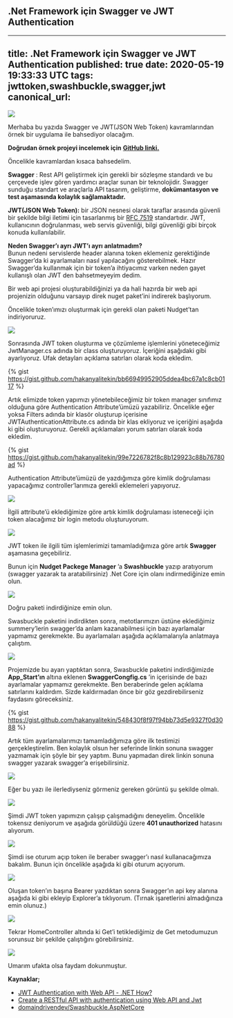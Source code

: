## .Net Framework için Swagger ve JWT Authentication

---
title: .Net Framework için Swagger ve JWT Authentication
published: true
date: 2020-05-19 19:33:33 UTC
tags: jwttoken,swashbuckle,swagger,jwt
canonical_url: 
---

![](https://cdn.hashnode.com/res/hashnode/image/upload/v1648058024560/WYRVvOugF.png)

Merhaba bu yazıda Swagger ve JWT(JSON Web Token) kavramlarından örnek bir uygulama ile bahsediyor olacağım.

**Doğrudan örnek projeyi incelemek için** [**GitHub linki.**](https://github.com/hakanyalitekin/SwaggerWithJWT)

Öncelikle kavramlardan kısaca bahsedelim.

**Swagger** : Rest API geliştirmek için gerekli bir sözleşme standardı ve bu çerçevede işlev gören yardımcı araçlar sunan bir teknolojidir. Swagger sunduğu standart ve araçlarla API tasarım, geliştirme, **dokümantasyon ve test aşamasında kolaylık sağlamaktadır.**

**JWT(JSON Web Token):** bir JSON nesnesi olarak taraflar arasında güvenli bir şekilde bilgi iletimi için tasarlanmış bir [RFC 7519](https://tools.ietf.org/html/rfc7519) standartıdır. JWT, kullanıcının doğrulanması, web servis güvenliği, bilgi güvenliği gibi birçok konuda kullanılabilir.

**Neden Swagger’ı ayrı JWT’ı ayrı anlatmadım?**  
Bunun nedeni servislerde header alanına token eklemeniz gerektiğinde Swagger’da ki ayarlamaları nasıl yapılacağını gösterebilmek. Hazır Swagger’da kullanmak için bir token’a ihtiyacımız varken neden gayet kullanışlı olan JWT den bahsetmeyeyim dedim.

Bir web api projesi oluşturabildiğinizi ya da hali hazırda bir web api projenizin olduğunu varsayıp direk nuget paket’ini indirerek başlıyorum.

Öncelikle token’ımızı oluşturmak için gerekli olan paketi Nudget’tan indiriyoruruz.

![](https://cdn.hashnode.com/res/hashnode/image/upload/v1648058026462/eOzRSpkhN.png)

Sonrasında JWT token oluşturma ve çözümleme işlemlerini yöneteceğimiz JwtManager.cs adında bir class oluşturuyoruz. İçeriğini aşağıdaki gibi ayarlıyoruz. Ufak detayları açıklama satırları olarak koda ekledim.

{% gist https://gist.github.com/hakanyalitekin/bb66949952905ddea4bc67a1c8cb0117 %}

Artık elimizde token yapımızı yönetebileceğimiz bir token manager sınıfımız olduğuna göre Authentication Attribute’ümüzü yazabiliriz. Öncelikle eğer yoksa Filters adında bir klasör oluşturup içerisine JWTAuthenticationAttribute.cs adında bir klas ekliyoruz ve içeriğini aşağıda ki gibi oluşturuyoruz. Gerekli açıklamaları yorum satırları olarak koda ekledim.

{% gist https://gist.github.com/hakanyalitekin/99e7226782f8c8b129923c88b76780ad %}

Authentication Attribute’ümüzü de yazdığımıza göre kimlik doğrulaması yapacağımız controller’larımıza gerekli eklemeleri yapıyoruz.

![](https://cdn.hashnode.com/res/hashnode/image/upload/v1648058028002/JBnxQxxfI.png)

İlgili attribute’ü eklediğimize göre artık kimlik doğrulaması isteneceği için token alacağımız bir login metodu oluşturuyorum.

![](https://cdn.hashnode.com/res/hashnode/image/upload/v1648058029222/qH3kfeIxE.png)

JWT token ile ilgili tüm işlemlerimizi tamamladığımıza göre artık **Swagger** aşamasına geçebiliriz.

Bunun için **Nudget Packege Manager** ’a **Swashbuckle** yazıp aratıyorum (swagger yazarak ta aratabilirsiniz) .Net Core için olanı indirmediğinize emin olun.

![](https://cdn.hashnode.com/res/hashnode/image/upload/v1648058030601/Ox69VhSeW.png)<figcaption>Doğru paketi indirdiğinize emin olun.</figcaption>

Swasbuckle paketini indirdikten sonra, metotlarımızın üstüne eklediğimiz summery’lerin swagger’da anlam kazanabilmesi için bazı ayarlamalar yapmamız gerekmekte. Bu ayarlamaları aşağıda açıklamalarıyla anlatmaya çalıştım.

![](https://cdn.hashnode.com/res/hashnode/image/upload/v1648058032122/WDCeNW3Ql.png)

Projemizde bu ayarı yaptıktan sonra, Swasbuckle paketini indirdiğimizde **App\_Start’ın** altına eklenen **SwaggerCongfig.cs** ’in içerisinde de bazı ayarlamalar yapmamız gerekmekte. Ben beraberinde gelen açıklama satırlarını kaldırdım. Sizde kaldırmadan önce bir göz gezdirebilirseniz faydasını göreceksiniz.

{% gist https://gist.github.com/hakanyalitekin/548430f8f97f94bb73d5e9327f0d3088 %}

Artık tüm ayarlamalarımızı tamamladığımıza göre ilk testimizi gerçekleştirelim. Ben kolaylık olsun her seferinde linkin sonuna swagger yazmamak için şöyle bir şey yaptım. Bunu yapmadan direk linkin sonuna swagger yazarak swagger’a erişebilirsiniz.

![](https://cdn.hashnode.com/res/hashnode/image/upload/v1648058033529/ismd8HN_c.png)

Eğer bu yazı ile ilerlediyseniz görmeniz gereken görüntü şu şekilde olmalı.

![](https://cdn.hashnode.com/res/hashnode/image/upload/v1648058034862/k51vgiLYX.png)

Şimdi JWT token yapımızın çalışıp çalışmadığını deneyelim. Öncelikle tokensız deniyorum ve aşağıda görüldüğü üzere **401 unauthorized** hatasını alıyorum.

![](https://cdn.hashnode.com/res/hashnode/image/upload/v1648058036188/HCxXKQE43.png)

Şimdi ise oturum açıp token ile beraber swagger’ı nasıl kullanacağımıza bakalım. Bunun için öncelikle aşağıda ki gibi oturum açıyorum.

![](https://cdn.hashnode.com/res/hashnode/image/upload/v1648058037616/W3Sc4Hx4z.png)

Oluşan token’ın başına Bearer yazdıktan sonra Swagger’ın api key alanına aşağıda ki gibi ekleyip Explorer’a tıklıyorum. (Tırnak işaretlerini almadığınıza emin olunuz.)

![](https://cdn.hashnode.com/res/hashnode/image/upload/v1648058038992/Agv0Zc6pq.png)

Tekrar HomeController altında ki Get’i tetiklediğimiz de Get metodumuzun sorunsuz bir şekilde çalıştığını görebilirsiniz.

![](https://cdn.hashnode.com/res/hashnode/image/upload/v1648058040287/ZXIkd998g.png)

Umarım ufakta olsa faydam dokunmuştur.

**Kaynaklar;**

- [JWT Authentication with Web API - .NET How?](https://dotnethow.net/jwt-authentication-with-web-api-2-1-2/)
- [Create a RESTful API with authentication using Web API and Jwt](https://developerhandbook.com/entity-framework/create-restful-api-authentication-using-web-api-jwt/)
- [domaindrivendev/Swashbuckle.AspNetCore](https://github.com/domaindrivendev/Swashbuckle.AspNetCore#install-and-enable-annotations)